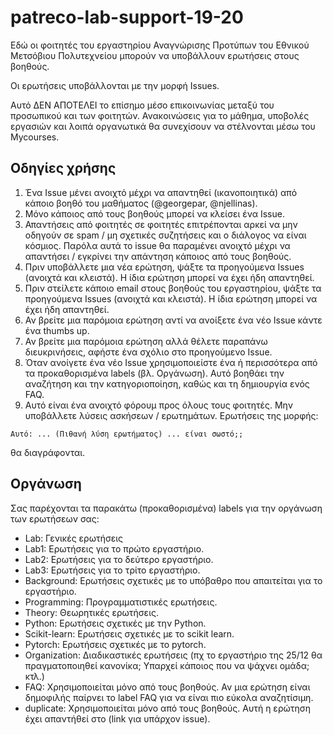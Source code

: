 # patreco-lab-support-19-20

Εδώ οι φοιτητές του εργαστηρίου Αναγνώρισης Προτύπων του Εθνικού Μετσόβιου Πολυτεχνείου μπορούν να υποβάλλουν ερωτήσεις στους βοηθούς.

Οι ερωτήσεις υποβάλλονται με την μορφή Issues.

Αυτό ΔΕΝ ΑΠΟΤΕΛΕΙ το επίσημο μέσο επικοινωνίας μεταξύ του προσωπικού και των φοιτητών. Ανακοινώσεις για το μάθημα, υποβολές εργασιών και λοιπά οργανωτικά θα συνεχίσουν να στέλνονται μέσω του Mycourses.  


## Οδηγίες χρήσης

1. Ένα Issue μένει ανοιχτό μέχρι να απαντηθεί (ικανοποιητικά) από κάποιο βοηθό του μαθήματος (@georgepar, @njellinas).  
2. Μόνο κάποιος από τους βοηθούς μπορεί να κλείσει ένα Issue.  
3. Απαντήσεις από φοιτητές σε φοιτητές επιτρέπονται αρκεί να μην οδηγούν σε spam / μη σχετικές συζητήσεις και ο διάλογος να είναι κόσμιος. Παρόλα αυτά το issue θα παραμένει ανοιχτό μέχρι να απαντήσει / εγκρίνει την απάντηση κάποιος από τους βοηθούς.  
4. Πριν υποβάλλετε μια νέα ερώτηση, ψάξτε τα προηγούμενα Issues (ανοιχτά και κλειστά). Η ίδια ερώτηση μπορεί να έχει ήδη απαντηθεί.  
5. Πριν στείλετε κάποιο email στους βοηθούς του εργαστηρίου, ψάξτε τα προηγούμενα Issues (ανοιχτά και κλειστά). Η ίδια ερώτηση μπορεί να έχει ήδη απαντηθεί.  
6. Αν βρείτε μια παρόμοια ερώτηση αντί να ανοίξετε ένα νέο Issue κάντε ένα thumbs up.  
7. Αν βρείτε μια παρόμοια ερώτηση αλλά θέλετε παραπάνω διευκρινήσεις, αφήστε ένα σχόλιο στο προηγούμενο Issue.  
8. Όταν ανοίγετε ένα νέο Issue χρησιμοποιείστε ένα ή περισσότερα από τα προκαθορισμένα labels (βλ. Οργάνωση). Αυτό βοηθάει την αναζήτηση και την κατηγοριοποίηση, καθώς και τη δημιουργία ενός FAQ.  
9. Αυτό είναι ένα ανοιχτό φόρουμ προς όλους τους φοιτητές. Μην υποβάλλετε λύσεις ασκήσεων / ερωτημάτων. Ερωτήσεις της μορφής:
  ```
  Αυτό: ... (Πιθανή λύση ερωτήματος) ... είναι σωστό;;
  ```
  θα διαγράφονται.


## Οργάνωση  

Σας παρέχονται τα παρακάτω (προκαθορισμένα) labels για την οργάνωση των ερωτήσεων σας:

- Lab: Γενικές ερωτήσεις  
- Lab1: Ερωτήσεις για το πρώτο εργαστήριο.  
- Lab2: Ερωτήσεις για το δεύτερο εργαστήριο.  
- Lab3: Ερωτήσεις για το τρίτο εργαστήριο.  
- Background: Ερωτήσεις σχετικές με το υπόβαθρο που απαιτείται για το εργαστήριο.   
- Programming: Προγραμματιστικές ερωτήσεις.  
- Theory: Θεωρητικές ερωτήσεις.  
- Python: Ερωτήσεις σχετικές με την Python.  
- Scikit-learn: Ερωτήσεις σχετικές με το scikit learn.  
- Pytorch: Ερωτήσεις σχετικές με το pytorch.  
- Organization: Διαδικαστικές ερωτήσεις (πχ το εργαστήριο της 25/12 θα πραγματοποιηθεί κανονίκα; Υπαρχεί κάποιος που να ψάχνει ομάδα; κτλ.)  
- FAQ: Χρησιμοποιείται μόνο από τους βοηθούς. Αν μια ερώτηση είναι δημοφιλής παίρνει το label FAQ για να είναι πιο εύκολα αναζητίσιμη.  
- duplicate: Χρησιμοποιείται μόνο από τους βοηθούς. Αυτή η ερώτηση έχει απαντήθεί στο (link για υπάρχον issue).  

